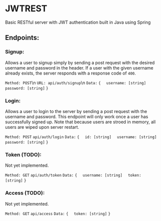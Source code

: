 # JWTREST

Basic RESTful server with JWT authentication built in Java using Spring

## Endpoints:

### Signup:
Allows a user to signup simply by sending a post request with the desired 
username and password in the header. If a user with the given username already 
exists, the server responds with a response code of `400`.

`Method: POST`\n
`URL: api/auth/signup`\n
`Data:`
`{`
`  username: [string]`
`  password: [string]`
`}`

### Login:
Allows a user to login to the server by sending a post request with the
username and password. This endpoint will only work once a user has successfully
signed up. Note that because users are stroed in memory, all users are wiped 
upon server restart.

`Method: POST`
`api/auth/login`
`Data:`
`{`
`  id: [string]`
`  username: [string]`
`  password: [string]`
`}`

### Token (TODO):
Not yet implemented. 

`Method: GET`
`api/auth/token`
`Data:`
`{`
`  username: [string]`
`  token: [string]`
`}`

### Access (TODO):
Not yet implemented. 

`Method: GET`
`api/access`
`Data:`
`{`
`  token: [string]`
`}`